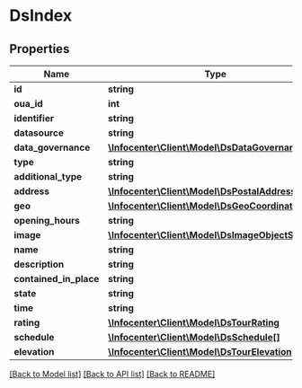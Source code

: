# DsIndex

## Properties
Name | Type | Description | Notes
------------ | ------------- | ------------- | -------------
**id** | **string** |  | [optional] 
**oua_id** | **int** |  | [optional] 
**identifier** | **string** |  | [optional] 
**datasource** | **string** |  | [optional] 
**data_governance** | [**\Infocenter\Client\Model\DsDataGovernance**](DsDataGovernance.md) |  | [optional] 
**type** | **string** |  | [optional] 
**additional_type** | **string** |  | [optional] 
**address** | [**\Infocenter\Client\Model\DsPostalAddress**](DsPostalAddress.md) |  | [optional] 
**geo** | [**\Infocenter\Client\Model\DsGeoCoordinates**](DsGeoCoordinates.md) |  | [optional] 
**opening_hours** | **string** |  | [optional] 
**image** | [**\Infocenter\Client\Model\DsImageObjectSimplex**](DsImageObjectSimplex.md) |  | [optional] 
**name** | **string** |  | [optional] 
**description** | **string** |  | [optional] 
**contained_in_place** | **string** |  | [optional] 
**state** | **string** |  | [optional] 
**time** | **string** |  | [optional] 
**rating** | [**\Infocenter\Client\Model\DsTourRating**](DsTourRating.md) |  | [optional] 
**schedule** | [**\Infocenter\Client\Model\DsSchedule[]**](DsSchedule.md) |  | [optional] 
**elevation** | [**\Infocenter\Client\Model\DsTourElevation**](DsTourElevation.md) |  | [optional] 

[[Back to Model list]](../../README.md#documentation-for-models) [[Back to API list]](../../README.md#documentation-for-api-endpoints) [[Back to README]](../../README.md)

